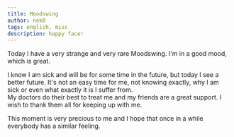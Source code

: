 ```yaml
---
title: Moodswing
author: nek0
tags: english, misc
description: happy face!
---
```


Today I have a very strange and very rare Moodswing. I'm in a good mood, which is great.

I know I am sick and will be for some time in the future, but today I see a better future. It's not an easy time for me, not knowing exactly, why I am sick or even what exactly it is I suffer from.  
My doctors do their best to treat me and my friends are a great support. I wish to thank them all for keeping up with me.

This moment is very precious to me and I hope that once in a while everybody has a similar feeling.
